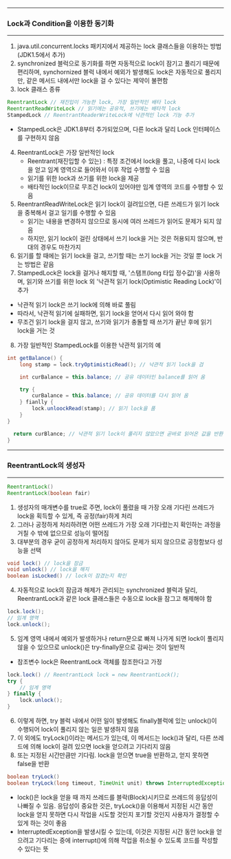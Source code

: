 -----
### Lock과 Condition을 이용한 동기화
-----
1. java.util.concurrent.locks 패키지에서 제공하는 lock 클래스들을 이용하는 방법 (JDK1.5에서 추가)
2. synchronized 블럭으로 동기화를 하면 자동적으로 lock이 잠기고 풀리기 때문에 편리하며, synchornized 블럭 내에서 예외가 발생해도 lock은 자동적으로 풀리지만, 같은 메서드 내에서만 lock을 걸 수 있다는 제약이 불편함
3. lock 클래스 종류
```java
ReentrantLock // 재진입이 가능한 lock, 가장 일반적인 배타 lock
ReentrantReadWriteLock // 읽기에는 공유적, 쓰기에는 배타적 lock
StampedLock // ReentrantReaderWriteLock에 낙관적인 lock 기능 추가
```
  - StampedLock은 JDK1.8부터 추가되었으며, 다른 lock과 달리 Lock 인터페이스를 구현하지 않음

4. ReentrantLock은 가장 일반적인 lock
   - Reentrant(재진입할 수 있는) : 특정 조건에서 lock을 풀고, 나중에 다시 lock을 얻고 임계 영역으로 들어와서 이후 작업 수행할 수 있음
   - 읽기를 위한 lock과 쓰기를 위한 lock을 제공
   - 배타적인 lock이므로 무조건 lock이 있어야만 임계 영역의 코드를 수행할 수 있음
5. ReentrantReadWriteLock은 읽기 lock이 걸려있으면, 다른 쓰레드가 읽기 lock을 중복해서 걸고 일기를 수행할 수 있음
   - 읽기는 내용을 변경하지 않으므로 동시에 여러 쓰레드가 읽어도 문제가 되지 않음
   - 하지만, 읽기 lock이 걸린 상태에서 쓰기 lock을 거는 것은 허용되지 않으며, 반대의 경우도 마찬가지
6. 읽기를 할 때에는 읽기 lock을 걸고, 쓰기할 때는 쓰기 lock을 거는 것일 뿐 lock 거는 방법은 같음
7. StampedLock은 lock을 걸거나 해지할 때, '스탬프(long 타입 정수값)'을 사용하며, 읽기와 쓰기를 위한 lock 외 '낙관적 읽기 lock(Optimistic Reading Lock)'이 추가
  - 낙관적 읽기 lock은 쓰기 lock에 의해 바로 풀림
  - 따라서, 낙관적 읽기에 실패하면, 읽기 lock을 얻어서 다시 읽어 와야 함
  - 무조건 읽기 lock을 걸지 않고, 쓰기와 읽기가 충돌할 때 쓰기가 끝난 후에 읽기 lock을 거는 것
8. 가장 일반적인 StampedLock를 이용한 낙관적 읽기의 예
```java
int getBalance() {
    long stamp = lock.tryOptimisticRead(); // 낙관적 읽기 lock을 검

    int curBalance = this.balance; // 공유 데이터인 balance를 읽어 옴

    try {
        curBalance = this.balance; // 공유 데이터를 다시 읽어 옴
    } fianlly {
        lock.unloockRead(stamp); // 읽기 lock을 품
    }
}

  return curBlance; // 낙관적 읽기 lock이 풀리지 않았으면 곧바로 읽어온 값을 반환
}
```

-----
### ReentrantLock의 생성자
-----
```java
ReentrantLock()
ReentrantLock(boolean fair)
```
1. 생성자의 매개변수를 true로 주면, lock이 풀렸을 때 가장 오래 기다린 쓰레드가 lock을 획득할 수 있게, 즉 공정(fair)하게 처리
2. 그러나 공정하게 처리하려면 어떤 쓰레드가 가장 오래 기다렸는지 확인하는 과정을 거칠 수 밖에 없으므로 성능이 떨어짐
3. 대부분의 경우 굳이 공정하게 처리하지 않아도 문제가 되지 않으므로 공정함보다 성능을 선택
```java
void lock() // lock을 잠금
void unlock() // lock을 해지
boolean isLocked() // lock이 잠겼는지 확인
```

4. 자동적으로 lock의 잠금과 해제가 관리되는 synchronized 블럭과 달리, ReentrantLock과 같은 lock 클래스들은 수동으로 lock을 잠그고 해제해야 함
```java
lock.lock();
// 임계 영역
lock.unlock();
```

5. 임계 영역 내에서 예외가 발생하거나 return문으로 빠져 나가게 되면 lock이 풀리지 않을 수 있으므로 unlock()은 try-finally문으로 감싸는 것이 일반적
  - 참조변수 lock은 ReentrantLock 객체를 참조한다고 가정
```java
lock.lock() // ReentrantLock lock = new ReentrantLock();
try {
    // 임계 영역
} finally {
    lock.unlock();
}
```

6. 이렇게 하면, try 블럭 내에서 어떤 일이 발생해도 finally블럭에 있는 unlock()이 수행되어 lock이 풀리지 않는 일은 발생하지 않음
7. 이 외에도 tryLock()이라는 메서드가 있는데, 이 메서드는 lock()과 달리, 다른 쓰레드에 의해 lock이 걸려 있으면 lock을 얻으려고 기다리지 않음
8. 또는 지정된 시간만큼만 기다림. lock을 얻으면 true을 반환하고, 얻지 못하면 false을 반환
```java
boolean tryLock()
boolean tryLock(long timeout, TimeUnit unit) throws InterruptedException
```

  - lock()은 lock을 얻을 때 까지 쓰레드를 블락(Block)시키므로 쓰레드의 응답성이 나빠질 수 있음. 응답성이 중요한 것은, tryLock()을 이용해서 지정된 시간 동안 lock을 얻지 못하면 다시 작업을 시도할 것인지 포기할 것인지 사용자가 결정할 수 있게 하는 것이 좋음
  - InterruptedException을 발생시킬 수 있는데, 이것은 지정된 시간 동안 lock을 얻으려고 기다리는 중에 interrupt()에 의해 작업을 취소될 수 있도록 코드를 작성할 수 있다는 뜻
